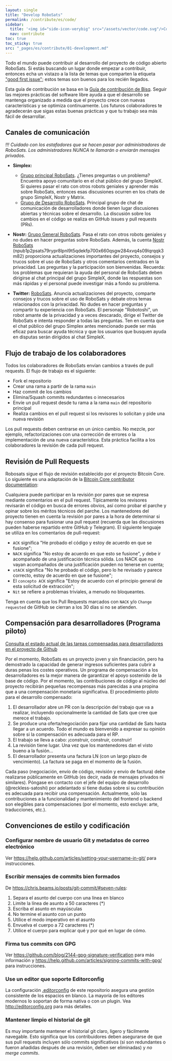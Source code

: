 ```yaml
---
layout: single
title: "Develop RoboSats"
permalink: /contribute/es/code/
sidebar:
  title: '<img id="side-icon-verybig" src="/assets/vector/code.svg"/>Code'
  nav: contribute
toc: true
toc_sticky: true
src: "_pages/es/contribute/01-development.md"
---
```


Todo el mundo puede contribuir al desarrollo del proyecto de código abierto RoboSats. Si estás buscando un lugar donde empezar a contribuir, entonces echa un vistazo a la lista de temas que comparten la etiqueta ["good first issue"](https://github.com/RoboSats/robosats/issues?q=is%3Aopen+is%3Aissue+label%3A "good+first+issue"); estos temas son buenos para los recién llegados.

Esta guía de contribución se basa en la [Guía de contribución de Bisq](https://github.com/bisq-network/bisq/blob/master/CONTRIBUTING.md). Seguir las mejores prácticas del software libre ayuda a que el desarrollo se mantenga organizado a medida que el proyecto crece con nuevas características y se optimiza continuamente. Los futuros colaboradores te agradecerán que sigas estas buenas prácticas y que tu trabajo sea más fácil de desarrollar.

## Canales de comunicación

*!!! Cuidado con los estafadores que se hacen pasar por administradores de RoboSats. Los administradores NUNCA te llamarán o enviarán mensajes privados.*

- **Simplex:**
  - [Grupo principal RoboSats](https://simplex.chat/contact#/?v=1-2&smp=smp%3A%2F%2F0YuTwO05YJWS8rkjn9eLJDjQhFKvIYd8d4xG8X1blIU%3D%40smp8.simplex.im%2FyEX_vdhWew_FkovCQC3mRYRWZB1j_cBq%23%2F%3Fv%3D1-2%26dh%3DMCowBQYDK2VuAyEAnrf9Jw3Ajdp4EQw71kqA64VgsIIzw8YNn68WjF09jFY%253D%26srv%3Dbeccx4yfxxbvyhqypaavemqurytl6hozr47wfc7uuecacjqdvwpw2xid.onion&data=%7B%22type%22%3A%22group%22%2C%22groupLinkId%22%3A%22hWnMVPnJl-KT3-virDk0JA%3D%3D%22%7D). ¿Tienes preguntas o un problema? Encuentra apoyo comunitario en el chat público del grupo SimpleX. Si quieres pasar el rato con otros robots geniales y aprender más sobre RoboSats, entonces esas discusiones ocurren en los chats de grupo SimpleX, Nostr y Matrix.
  - [Grupo de Desarrollo RoboSats](https://simplex.chat/contact#/?v=2-7&smp=smp%3A%2F%2F6iIcWT_dF2zN_w5xzZEY7HI2Prbh3ldP07YTyDexPjE%3D%40smp10.simplex.im%2FKEkNLMlgM8vrrU3xjBt5emS7EsP0c4s1%23%2F%3Fv%3D1-3%26dh%3DMCowBQYDK2VuAyEABehx7Tgefl_vvOGOe2SThJCGACKRgSU2wiUdIJ5bQHw%253D%26srv%3Drb2pbttocvnbrngnwziclp2f4ckjq65kebafws6g4hy22cdaiv5dwjqd.onion&data=%7B%22type%22%3A%22group%22%2C%22groupLinkId%22%3A%22gFi-9hvL3XgXXTgnlZPyJw%3D%3D%22%7D). Principal grupo de chat de comunicación de desarrolladores donde tienen lugar discusiones abiertas y técnicas sobre el desarrollo. La discusión sobre los cambios en el código se realiza en GitHub issues y pull requests (PRs).

- **Nostr:** [Grupo General RoboSats](https://njump.me/note1tfwvglg8xz8420pfgav0dc9mqekv02nkpck2axefklrema7lk6wszmwxdy). Pasa el rato con otros robots geniales y no dudes en hacer preguntas sobre RoboSats. Además, la cuenta [Nostr RoboSats](https://njump.me/npub1p2psats79rypr8lpnl9t5qdekfp700x660qsgw284xvq4s09lqrqqk3m82) (npub1p2psats79rypr8lpnl9t5qdekfp700x660qsgw284xvq4s09lqrqqk3m82) proporciona actualizaciones importantes del proyecto, consejos y trucos sobre el uso de RoboSats y otros comentarios centrados en la privacidad. Las preguntas y la participación son bienvenidas. Recuerda: los problemas que requieran la ayuda del personal de RoboSats deben dirigirse al chat principal del grupo SimpleX, donde las respuestas son más rápidas y el personal puede investigar más a fondo su problema.

- **Twitter:** [RoboSats](https://twitter.com/RoboSats). Anuncia actualizaciones del proyecto, comparte consejos y trucos sobre el uso de RoboSats y debate otros temas relacionados con la privacidad. No dudes en hacer preguntas y compartir tu experiencia con RoboSats. El personaje "Robotoshi", un robot amante de la privacidad y a veces descarado, dirige el Twitter de RoboSats e intenta responder a todas las preguntas. Ten en cuenta que el chat público del grupo Simplex antes mencionado puede ser más eficaz para buscar ayuda técnica y que los usuarios que busquen ayuda en disputas serán dirigidos al chat SimpleX.

## Flujo de trabajo de los colaboradores

Todos los colaboradores de RoboSats envían cambios a través de pull requests. El flujo de trabajo es el siguiente:
 - Fork el repositorio
 - Crear una rama a partir de la rama `main`
 - Haz commit de los cambios
 - Elimina/Squash commits redundantes o innecesarios
 - Envíe un pull request desde tu rama a la rama `main` del repositorio principal
 - Realiza cambios en el pull request si los revisores lo solicitan y pide una nueva revisión

Los pull requests deben centrarse en un único cambio. No mezcle, por ejemplo, refactorizaciones con una corrección de errores o la implementación de una nueva característica. Esta práctica facilita a los colaboradores la revisión de cada pull request.

## Revisión de Pull Requests

Robosats sigue el flujo de revisión establecido por el proyecto Bitcoin Core. Lo siguiente es una adaptación de la [Bitcoin Core contributor documentation](https://github.com/bitcoin/bitcoin/blob/master/CONTRIBUTING.md#peer-review):

Cualquiera puede participar en la revisión por pares que se expresa mediante comentarios en el pull request. Típicamente los revisores revisarán el código en busca de errores obvios, así como probar el parche y opinar sobre los méritos técnicos del parche. Los mantenedores del proyecto tienen en cuenta la revisión por pares a la hora de determinar si hay consenso para fusionar una pull request (recuerda que las discusiones pueden haberse repartido entre GitHub y Telegram). El siguiente lenguaje se utiliza en los comentarios de pull-request:
 - `ACK` significa "He probado el código y estoy de acuerdo en que se fusione";
 - `NACK` significa "No estoy de acuerdo en que esto se fusione", y debe ir acompañado de una justificación técnica sólida. Los NACK que no vayan acompañados de una justificación pueden no tenerse en cuenta;
 - `utACK` significa "No he probado el código, pero lo he revisado y parece correcto, estoy de acuerdo en que se fusione";
 - El `concepto ACK` significa "Estoy de acuerdo con el principio general de esta solicitud de extracción";
 - `Nit` se refiere a problemas triviales, a menudo no bloqueantes.

Tenga en cuenta que los Pull Requests marcados con `NACK` y/o `Change requested` de GitHub se cierran a los 30 días si no se atienden.

## Compensación para desarrolladores (Programa piloto)

[Consulta el estado actual de las tareas compensadas para desarrolladores en el proyecto de Github](https://github.com/users/Reckless-Satoshi/projects/2/views/5)

Por el momento, RoboSats es un proyecto joven y sin financiación, pero ha demostrado la capacidad de generar ingresos suficientes para cubrir a duras penas los costes operativos. Un programa de compensación a los desarrolladores es la mejor manera de garantizar el apoyo sostenido de la base de código. Por el momento, las contribuciones de código al núcleo del proyecto recibirán pequeñas recompensas más parecidas a una propina que a una compensación monetaria significativa. El procedimiento piloto para el desarrollo compensado:

1. El desarrollador abre un PR con la descripción del trabajo que va a realizar, incluyendo opcionalmente la cantidad de Sats que cree que merece el trabajo.
2. Se produce una oferta/negociación para fijar una cantidad de Sats hasta llegar a un acuerdo. Todo el mundo es bienvenido a expresar su opinión sobre si la compensación es adecuada para el RP.
3. El trabajo se lleva a cabo: ¡construir, construir, construir!
4. La revisión tiene lugar. Una vez que los mantenedores dan el visto bueno a la fusión...
5. El desarrollador presenta una factura LN (con un largo plazo de vencimiento). La factura se paga en el momento de la fusión.

Cada paso (negociación, envío de código, revisión y envío de factura) debe realizarse públicamente en GitHub (es decir, nada de mensajes privados ni similares). Póngase en contacto con el jefe del equipo de desarrollo (@reckless-satoshi) por adelantado si tiene dudas sobre si su contribución es adecuada para recibir una compensación. Actualmente, sólo las contribuciones a la funcionalidad y mantenimiento del frontend o backend son elegibles para compensaciones (por el momento, esto excluye: arte, traducciones, etc.).

## Convenciones de estilo y codificación

### Configurar nombre de usuario Git y metadatos de correo electrónico

Ver https://help.github.com/articles/setting-your-username-in-git/ para instrucciones.

### Escribir mensajes de commits bien formados

De https://chris.beams.io/posts/git-commit/#seven-rules:

 1. Separa el asunto del cuerpo con una línea en blanco
 2. Limite la línea de asunto a 50 caracteres (*)
 3. Escriba el asunto en mayúsculas
 4. No termine el asunto con un punto
 5. Utilice el modo imperativo en el asunto
 6. Envuelva el cuerpo a 72 caracteres (*)
 7. Utilice el cuerpo para explicar qué y por qué en lugar de cómo.

### Firma tus commits con GPG

Ver https://github.com/blog/2144-gpg-signature-verification para más información y
https://help.github.com/articles/signing-commits-with-gpg/ para instrucciones.

### Use un editor que soporte Editorconfig

La configuración [.editorconfig](.editorconfig) de este repositorio asegura una gestión consistente de los espacios en blanco. La mayoría de los editores modernos lo soportan de forma nativa o con un plugin. Vea http://editorconfig.org para más detalles.

### Mantener limpio el historial de git

Es muy importante mantener el historial git claro, ligero y fácilmente navegable. Esto significa que los contribuidores deben asegurarse de que sus pull requests incluyen sólo commits significativos (si son redundantes o fueron añadidas después de una revisión, deben ser eliminadas) y _no merge commits_.
